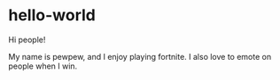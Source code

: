# hello-world

Hi people!

My name is pewpew, and I enjoy playing fortnite. I also love to emote on people when I win.
